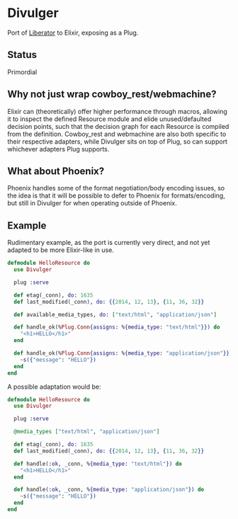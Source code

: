 # Divulger

Port of [Liberator](http://clojure-liberator.github.io/liberator/) to Elixir, exposing as a Plug.

## Status

Primordial

## Why not just wrap cowboy_rest/webmachine?

Elixir can (theoretically) offer higher performance through macros, allowing it to inspect the defined Resource module and elide unused/defaulted decision points, such that the decision graph for each Resource is compiled from the definition. Cowboy_rest and webmachine are also both specific to their respective adapters, while Divulger sits on top of Plug, so can support whichever adapters Plug supports.

## What about Phoenix?

Phoenix handles some of the format negotiation/body encoding issues, so the idea is that it will be possible to defer to Phoenix for formats/encoding, but still in Divulger for when operating outside of Phoenix.

## Example

Rudimentary example, as the port is currently very direct, and not yet adapted to be more Elixir-like in use.

```elixir
defmodule HelloResource do
  use Divulger

  plug :serve

  def etag(_conn), do: 1635
  def last_modified(_conn), do: {{2014, 12, 13}, {11, 36, 32}}

  def available_media_types, do: ["text/html", "application/json"]

  def handle_ok(%Plug.Conn{assigns: %{media_type: "text/html"}}) do
    "<h1>HELLO</h1>"
  end

  def handle_ok(%Plug.Conn{assigns: %{media_type: "application/json"}}) do
    ~s({"message": "HELLO"})
  end
end
```

A possible adaptation would be:

```elixir
defmodule HelloResource do
  use Divulger

  plug :serve

  @media_types ["text/html", "application/json"]

  def etag(_conn), do: 1635
  def last_modified(_conn), do: {{2014, 12, 13}, {11, 36, 32}}

  def handle(:ok, _conn, %{media_type: "text/html"}) do
    "<h1>HELLO</h1>"
  end

  def handle(:ok, _conn, %{media_type: "application/json"}) do
    ~s({"message": "HELLO"})
  end
end
```
